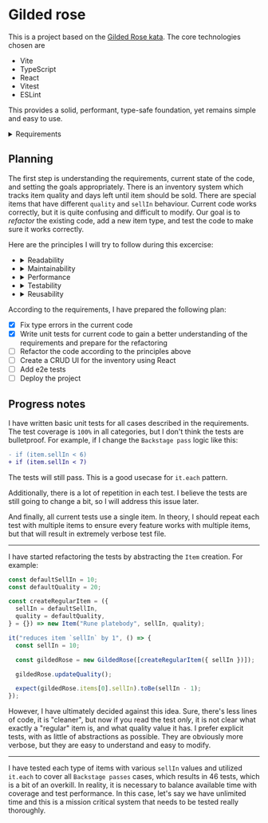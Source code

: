 # Gilded rose

This is a project based on the [Gilded Rose kata](https://github.com/emilybache/GildedRose-Refactoring-Kata). The core technologies chosen are

- Vite
- TypeScript
- React
- Vitest
- ESLint

This provides a solid, performant, type-safe foundation, yet remains simple and easy to use.

<details>
  <summary>Requirements</summary>
  <h2>Gilded Rose Requirements Specification</h2>
  Hi and welcome to team Gilded Rose. As you know, we are a small inn with a prime location in a
  prominent city ran by a friendly innkeeper named Allison. We also buy and sell only the finest goods.
  Unfortunately, our goods are constantly degrading in `Quality` as they approach their sell by date.

  We have a system in place that updates our inventory for us. It was developed by a no-nonsense type named
  Leeroy, who has moved on to new adventures. Your task is to add the new feature to our system so that
  we can begin selling a new category of items. First an introduction to our system:

  - All `items` have a `SellIn` value which denotes the number of days we have to sell the `items`
  - All `items` have a `Quality` value which denotes how valuable the item is
  - At the end of each day our system lowers both values for every item

  Pretty simple, right? Well this is where it gets interesting:

  - Once the sell by date has passed, `Quality` degrades twice as fast
  - The `Quality` of an item is never negative
  - __"Aged Brie"__ actually increases in `Quality` the older it gets
  - The `Quality` of an item is never more than `50`
  - __"Sulfuras"__, being a legendary item, never has to be sold or decreases in `Quality`
  - __"Backstage passes"__, like aged brie, increases in `Quality` as its `SellIn` value approaches;
    - `Quality` increases by `2` when there are `10` days or less and by `3` when there are `5` days or less but
    - `Quality` drops to `0` after the concert

  We have recently signed a supplier of conjured items. This requires an update to our system:

  - __"Conjured"__ items degrade in `Quality` twice as fast as normal items

  Feel free to make any changes to the `UpdateQuality` method and add any new code as long as everything
  still works correctly. However, do not alter the `Item` class or `Items` property as those belong to the
  goblin in the corner who will insta-rage and one-shot you as he doesn't believe in shared code
  ownership (you can make the `UpdateQuality` method and `Items` property static if you like, we'll cover
  for you).

  Just for clarification, an item can never have its `Quality` increase above `50`, however __"Sulfuras"__ is a
  legendary item and as such its `Quality` is `80` and it never alters.
</details>

## Planning

The first step is understanding the requirements, current state of the code, and setting the goals appropriately. There is an inventory system which tracks item quality and days left until item should be sold. There are special items that have different `quality` and `sellIn` behaviour. Current code works correctly, but it is quite confusing and difficult to modify. Our goal is to _refactor_  the existing code, add a new item type, and test the code to make sure it works correctly.

Here are the principles I will try to follow during this excercise:

- <details>
  <summary>Readability</summary>

  To me readable code means _other_ developers can understand what the code does in short amount of _time_. This does not mean _less lines of code_, I find often the opposite is true. The main signs of readable code are thoughtful naming, easy navigation, and single responsibility principle.
  </details>

- <details>
  <summary>Maintainability</summary>

  Maintainable code is easy to change. It should not be difficult to add new features or change existing ones. Tests should bring confidence that your changes do not break existing functionality.
  </details>

- <details>
  <summary>Performance</summary>

  Premature optimization and over-optimization with diminishing returns are common pitfalls. However, taking some precautions to make sure code performs well can improve user experience.
  </details>

- <details>
  <summary>Testability</summary>

  It is easier to test code which is modularized and has clearly defined inputs and outputs. It should be trivial to inject or mock all necessary dependencies.
  </details>

- <details>
  <summary>Reusability</summary>

  This might be a hot take, but I often see the DRY principle followed blindly, which causes too many [unnecessary abstractions](https://overreacted.io/goodbye-clean-code/). In my opinion there should be a balance between code reusability and _readability_.
  </details>

According to the requirements, I have prepared the following plan:

- [x] Fix type errors in the current code
- [x] Write unit tests for current code to gain a better understanding of the requirements and prepare for the refactoring
- [ ] Refactor the code according to the principles above
- [ ] Create a CRUD UI for the inventory using React
- [ ] Add e2e tests
- [ ] Deploy the project

## Progress notes

I have written basic unit tests for all cases described in the requirements. The test coverage is `100%` in all categories, but I don't think the tests are bulletproof. For example, if I change the `Backstage pass` logic like this:

```diff
- if (item.sellIn < 6)
+ if (item.sellIn < 7)
```

The tests will still pass. This is a good usecase for `it.each` pattern.

Additionally, there is a lot of repetition in each test. I believe the tests are still going to change a bit, so I will address this issue later.

And finally, all current tests use a single item. In theory, I should repeat each test with multiple items to ensure every feature works with multiple items, but that will result in extremely verbose test file.

---

I have started refactoring the tests by abstracting the `Item` creation. For example:

```ts
const defaultSellIn = 10;
const defaultQuality = 20;

const createRegularItem = ({
  sellIn = defaultSellIn,
  quality = defaultQuality,
} = {}) => new Item("Rune platebody", sellIn, quality);

it("reduces item `sellIn` by 1", () => {
  const sellIn = 10;

  const gildedRose = new GildedRose([createRegularItem({ sellIn })]);

  gildedRose.updateQuality();

  expect(gildedRose.items[0].sellIn).toBe(sellIn - 1);
});
```

However, I have ultimately decided against this idea. Sure, there's less lines of code, it is "cleaner", but now if you read the test _only_, it is not clear what exactly a "regular" item is, and what quality value it has. I prefer explicit tests, with as little of abstractions as possible. They are obviously more verbose, but they are easy to understand and easy to modify.

---

I have tested each type of items with various `sellIn` values and utilized `it.each` to cover all `Backstage passes` cases, which results in 46 tests, which is a bit of an overkill. In reality, it is necessary to balance available time with coverage and test performance. In this case, let's say we have unlimited time and this is a mission critical system that needs to be tested really thoroughly.
